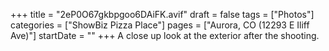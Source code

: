+++
title = "2eP0O67gkbpgoo6DAiFK.avif"
draft = false
tags = ["Photos"]
categories = ["ShowBiz Pizza Place"]
pages = ["Aurora, CO (12293 E Iliff Ave)"]
startDate = ""
+++
A close up look at the exterior after the shooting.
